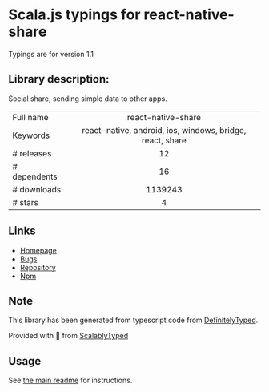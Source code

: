 
# Scala.js typings for react-native-share

Typings are for version 1.1

## Library description:
Social share, sending simple data to other apps.

|                    |                 |
| ------------------ | :-------------: |
| Full name          | react-native-share |
| Keywords           | react-native, android, ios, windows, bridge, react, share |
| # releases         | 12 |
| # dependents       | 16 |
| # downloads        | 1139243 |
| # stars            | 4 |

## Links
- [Homepage](https://github.com/react-native-community/react-native-share#readme)
- [Bugs](https://github.com/react-native-community/react-native-share/issues)
- [Repository](https://github.com/react-native-community/react-native-share)
- [Npm](https://www.npmjs.com/package/react-native-share)
    


## Note
This library has been generated from typescript code from [DefinitelyTyped](https://definitelytyped.org).

Provided with :purple_heart: from [ScalablyTyped](https://github.com/oyvindberg/ScalablyTyped)

## Usage
See [the main readme](../../readme.md) for instructions.


